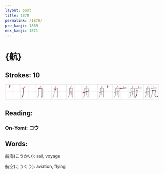 ```yaml
---
layout: post
title: 1870
permalink: /1870/
pre_kanji: 1869
nex_kanji: 1871
---
```


# {航}

## Strokes: 10

<div class="stroke"><img src="../images/E888AA.png" /></div>

## Reading:

### On-Yomi: コウ

## Words:

航海(こうかい): sail, voyage

航空(こうくう): aviation, flying
